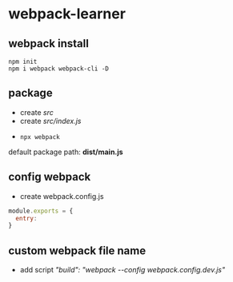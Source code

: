 # webpack-learner
## webpack install
```
npm init
npm i webpack webpack-cli -D
```
## package
- create *src*
- create *src/index.js*
-     npx webpack

default package path: **dist/main.js**
## config webpack
- create webpack.config.js
``` js
module.exports = {
  entry: 
}
```
## custom webpack file name
- add script *"build": "webpack --config webpack.config.dev.js"*